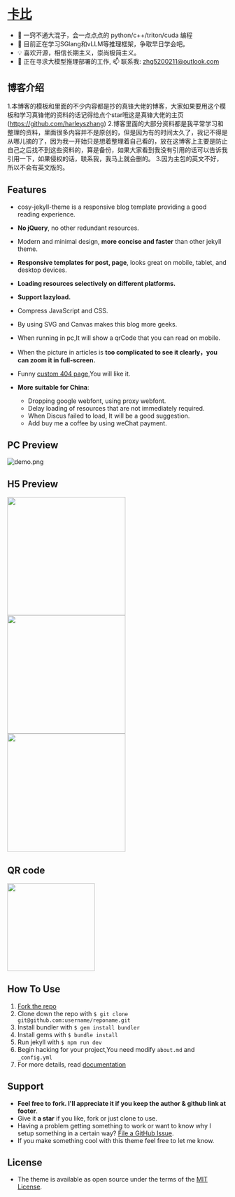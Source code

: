 # [卡比](https://harleyszhang-github-io.vercel.app/)

- 🌱 一窍不通大混子，会一点点点的 python/c++/triton/cuda 编程
- 🔭 目前正在学习SGlang和vLLM等推理框架，争取早日学会吧。
- 💡 喜欢开源，相信长期主义，崇尚极简主义。
- 🤔 正在寻求大模型推理部署的工作, 📫 联系我: zhg5200211@outlook.com

## 博客介绍

1.本博客的模板和里面的不少内容都是抄的真锋大佬的博客，大家如果要用这个模板和学习真锋佬的资料的话记得给点个star哦这是真锋大佬的主页(https://github.com/harleyszhang)
2.博客里面的大部分资料都是我平常学习和整理的资料，里面很多内容并不是原创的，但是因为有的时间太久了，我记不得是从哪儿摘的了，因为我一开始只是想着整理着自己看的，放在这博客上主要是防止自己之后找不到这些资料的，算是备份，如果大家看到我没有引用的话可以告诉我引用一下，如果侵权的话，联系我，我马上就会删的。
3.因为主包的英文不好，所以不会有英文版的。


## Features

- cosy-jekyll-theme is a responsive blog template providing a good reading experience.
- **No jQuery**, no other redundant resources.
- Modern and minimal design, **more concise and faster** than other jekyll theme.
- **Responsive templates for post, page**, looks great on mobile, tablet, and desktop devices.
- **Loading resources selectively on different platforms.**
- **Support lazyload.**
- Compress JavaScript and CSS.
- By using SVG and Canvas makes this blog more geeks.
- When running in pc,It will show a qrCode that you can read on mobile.
- When the picture in articles is **too complicated to see it clearly，you can zoom it in full-screen.**
- Funny [custom 404 page](https://tw93.fun/err),You will like it.
- **More suitable for China**:

  - Dropping google webfont, using proxy webfont.
  - Delay loading of resources that are not immediately required.
  - When Discus failed to load, It will be a good suggestion.
  - Add buy me a coffee by using weChat payment.

## PC Preview

![demo.png](https://gw.alipayobjects.com/zos/k/nd/KOhiPv.jpg)

## H5 Preview

<img src="https://gw.alipayobjects.com/zos/k/yu/kkGDtF.jpg" width="270"/><img src="https://gw.alipayobjects.com/zos/k/2d/2.jpg" width="270"/><img src="https://gw.alipayobjects.com/zos/k/ki/3.jpg" width="270"/>

## QR code

<img src="https://gw.alipayobjects.com/zos/k/lu/3.png" width="200"/>

## How To Use

1. [Fork the repo](https://github.com/tw93/tw93.github.io)
2. Clone down the repo with `$ git clone git@github.com:username/reponame.git`
3. Install bundler with `$ gem install bundler`
4. Install gems with `$ bundle install`
5. Run jekyll with `$ npm run dev`
6. Begin hacking for your project,You need modify `about.md` and `_config.yml`
7. For more details, read [documentation](http://jekyllrb.com/)

## Support

- **Feel free to fork. I'll appreciate it if you keep the author & github link at footer**.
- Give it **a star** if you like, fork or just clone to use.
- Having a problem getting something to work or want to know why I setup something in a certain way? [File a GitHub Issue](https://github.com/tw93/tw93.github.io/issues/new).
- If you make something cool with this theme feel free to let me know.

## License

- The theme is available as open source under the terms of the [MIT License](http://opensource.org/licenses/MIT).
